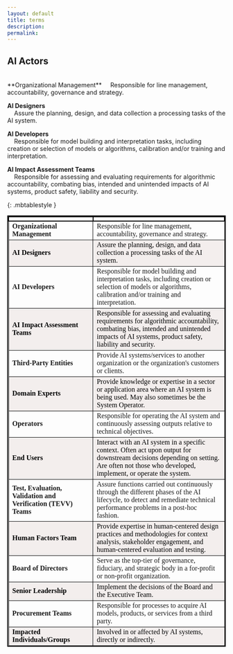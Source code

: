 ```yaml
---
layout: default
title: terms
description: 
permalink:
---
```


## AI Actors ##

<br>
**Organizational Management**  
&nbsp; &nbsp; Responsible for line management, accountability, governance and strategy.

**AI Designers**  
&nbsp; &nbsp; Assure the planning, design, and data collection a processing tasks of the AI system.

**AI Developers**  
&nbsp; &nbsp; Responsible for model building and interpretation tasks, including creation or selection of models or algorithms, calibration and/or training and interpretation.

**AI Impact Assessment Teams**  
&nbsp; &nbsp; Responsible for assessing and evaluating requirements for algorithmic accountability, combating bias, intended and unintended impacts of AI systems, product safety, liability and security.

{: .mbtablestyle }

<style>
table{
    border-collapse: collapse;
    border-spacing: 0;
    border:2px solid #000000;
    font-family: Times New Roman;
}

th{
    border:2px solid #000000;
}

td{
    border:1px solid #000000;
}

tr:nth-child(even) {
  background-color: #F3EEED!important;
  color: black!important;
}


</style>


|  <span>      |   <span>     |
|------------------|-------------------|
| **Organizational Management** | Responsible for line management, accountability, governance and strategy.  |
| **AI Designers** | Assure the planning, design, and data collection a processing tasks of the AI system. |
| **AI Developers** | Responsible for model building and interpretation tasks, including creation or selection of models or algorithms, calibration and/or training and interpretation. |
| **AI Impact Assessment Teams** | Responsible for assessing and evaluating requirements for algorithmic accountability, combating bias, intended and unintended impacts of AI systems, product safety, liability and security.  |
| **Third-Party Entities**      | Provide AI systems/services to another organization or the organization's customers or clients.       |
| **Domain Experts**  | Provide knowledge or expertise in a sector or application area where an AI system is being used. May also sometimes be the System Operator.       |
| **Operators** | Responsible for operating the AI system and continuously assessing outputs relative to technical objectives.|
| **End Users** | Interact with an AI system in a specific context. Often act upon output for downstream decisions depending on setting.  Are often not those who developed, implement, or operate the system. |
| **Test, Evaluation, Validation and Verification (TEVV) Teams** | Assure functions carried out continuously through the different phases of the AI lifecycle, to detect and remediate technical performance problems in a post-hoc fashion. |
| **Human Factors Team** | Provide expertise in human-centered design practices and methodologies for context analysis, stakeholder engagement, and human-centered evaluation and testing. |
| **Board of Directors** | Serve as the top-tier of governance, fiduciary, and strategic body in a for-profit or non-profit organization. |
| **Senior Leadership** | Implement the decisions of the Board and the Executive Team. |
| **Procurement Teams** | Responsible for processes to acquire AI models, products, or services from a third party. |
| **Impacted Individuals/Groups** | Involved in or affected by AI systems, directly or indirectly. |



